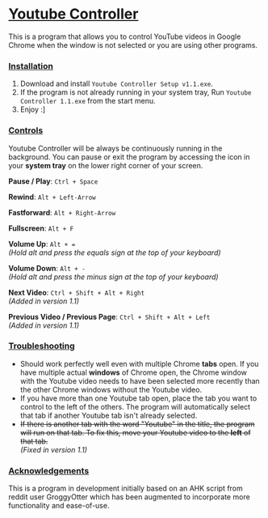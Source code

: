 # <ins>Youtube Controller</ins>
This is a program that allows you to control YouTube videos in Google Chrome when the window is not selected or you are using other programs.

### <ins>Installation</ins>

1. Download and install `Youtube Controller Setup v1.1.exe`.  
2. If the program is not already running in your system tray, Run `Youtube Controller 1.1.exe` from the start menu.
3. Enjoy :]

### <ins>Controls</ins>

Youtube Controller will be always be continuously running in the background. You can pause or exit the program by accessing the icon in your **system tray** on the lower right corner of your screen.

**Pause / Play**: `Ctrl + Space`

**Rewind**: `Alt + Left-Arrow`

**Fastforward**: `Alt + Right-Arrow`

**Fullscreen**: `Alt + F`

**Volume Up**: `Alt + =`  
*(Hold alt and press the equals sign at the top of your keyboard)*

**Volume Down**: `Alt + -`  
*(Hold alt and press the minus sign at the top of your keyboard)*

**Next Video**: `Ctrl + Shift + Alt + Right`  
*(Added in version 1.1)*  

**Previous Video / Previous Page**: `Ctrl + Shift + Alt + Left`  
*(Added in version 1.1)*

### <ins>Troubleshooting</ins>
- Should work perfectly well even with multiple Chrome **tabs** open. If you have multiple actual **windows** of Chrome open, the Chrome window with the Youtube video needs to have been selected more recently than the other Chrome windows without the Youtube video.  
- If you have more than one Youtube tab open, place the tab you want to control to the left of the others. The program will automatically select that tab if another Youtube tab isn't already selected.
- ~~If there is another tab with the word "Youtube" in the title, the program will run on that tab. To fix this, move your Youtube video to the **left** of that tab.~~  
*(Fixed in version 1.1)*

### <ins>Acknowledgements</ins>
This is a program in development initially based on an AHK script from reddit user GroggyOtter which has been augmented to incorporate more functionality and ease-of-use.

